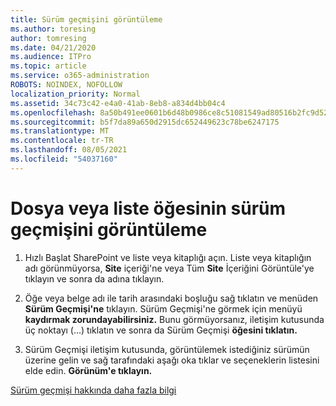 ```yaml
---
title: Sürüm geçmişini görüntüleme
ms.author: toresing
author: tomresing
ms.date: 04/21/2020
ms.audience: ITPro
ms.topic: article
ms.service: o365-administration
ROBOTS: NOINDEX, NOFOLLOW
localization_priority: Normal
ms.assetid: 34c73c42-e4a0-41ab-8eb8-a834d4bb04c4
ms.openlocfilehash: 8a50b491ee0601b6d48b0986ce8c51081549ad80516b2fc9d52f1bf6e7c025cf
ms.sourcegitcommit: b5f7da89a650d2915dc652449623c78be6247175
ms.translationtype: MT
ms.contentlocale: tr-TR
ms.lasthandoff: 08/05/2021
ms.locfileid: "54037160"
---
```

# <a name="view-version-history-of-a-file-or-list-item"></a>Dosya veya liste öğesinin sürüm geçmişini görüntüleme

1. Hızlı Başlat SharePoint ve liste veya kitaplığı açın. Liste veya kitaplığın adı görünmüyorsa, **Site** içeriği'ne veya Tüm **Site** İçeriğini Görüntüle'ye tıklayın ve sonra da adına tıklayın.
    
2. Öğe veya belge adı ile tarih arasındaki boşluğu sağ tıklatın ve menüden **Sürüm Geçmişi'ne** tıklayın. Sürüm Geçmişi'ne görmek için menüyü **kaydırmak zorundayabilirsiniz.** Bunu görmüyorsanız, iletişim kutusunda üç noktayı (...) tıklatın ve sonra da Sürüm Geçmişi **öğesini tıklatın.**
    
3. Sürüm Geçmişi iletişim kutusunda, görüntülemek istediğiniz sürümün üzerine gelin ve sağ tarafındaki aşağı oka tıklar ve seçeneklerin listesini elde edin. **Görünüm'e tıklayın.**
    
[Sürüm geçmişi hakkında daha fazla bilgi](https://go.microsoft.com/fwlink/?linkid=875709)
  

